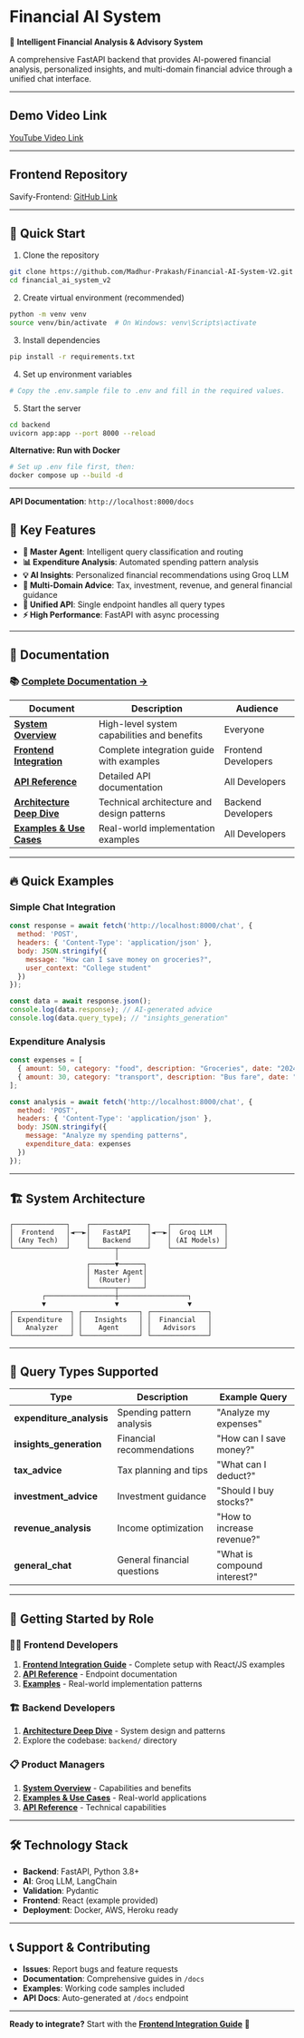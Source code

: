 # Financial AI System

🤖 **Intelligent Financial Analysis & Advisory System**

A comprehensive FastAPI backend that provides AI-powered financial analysis, personalized insights, and multi-domain financial advice through a unified chat interface.

---

## Demo Video Link

[YouTube Video Link](https://youtu.be/TGuGiL23uPU)

---

## Frontend Repository

Savify-Frontend: [GitHub Link](https://github.com/MumbaiHacks-NeoMind/Savify-Website.git)

---

## 🚀 Quick Start

1. Clone the repository
```bash
git clone https://github.com/Madhur-Prakash/Financial-AI-System-V2.git
cd financial_ai_system_v2
```

2. Create virtual environment (recommended)
```bash
python -m venv venv
source venv/bin/activate  # On Windows: venv\Scripts\activate
```

3. Install dependencies
```bash
pip install -r requirements.txt
```

4. Set up environment variables
```bash
# Copy the .env.sample file to .env and fill in the required values.
```

5. Start the server
```bash
cd backend
uvicorn app:app --port 8000 --reload
```

**Alternative: Run with Docker**
```bash
# Set up .env file first, then:
docker compose up --build -d
```
---

**API Documentation**: `http://localhost:8000/docs`

## 🎯 Key Features

- **🤖 Master Agent**: Intelligent query classification and routing
- **📊 Expenditure Analysis**: Automated spending pattern analysis
- **💡 AI Insights**: Personalized financial recommendations using Groq LLM
- **🎯 Multi-Domain Advice**: Tax, investment, revenue, and general financial guidance
- **🔄 Unified API**: Single endpoint handles all query types
- **⚡ High Performance**: FastAPI with async processing

---

## 📖 Documentation

### 📚 **[Complete Documentation →](./docs/README.md)**

| Document | Description | Audience |
|----------|-------------|----------|
| **[System Overview](./docs/system-overview.md)** | High-level system capabilities and benefits | Everyone |
| **[Frontend Integration](./docs/frontend-integration.md)** | Complete integration guide with examples | Frontend Developers |
| **[API Reference](./docs/api-reference.md)** | Detailed API documentation | All Developers |
| **[Architecture Deep Dive](./docs/architecture.md)** | Technical architecture and design patterns | Backend Developers |
| **[Examples & Use Cases](./docs/examples.md)** | Real-world implementation examples | All Developers |

---

## 🔥 Quick Examples

### Simple Chat Integration
```javascript
const response = await fetch('http://localhost:8000/chat', {
  method: 'POST',
  headers: { 'Content-Type': 'application/json' },
  body: JSON.stringify({
    message: "How can I save money on groceries?",
    user_context: "College student"
  })
});

const data = await response.json();
console.log(data.response); // AI-generated advice
console.log(data.query_type); // "insights_generation"
```

### Expenditure Analysis
```javascript
const expenses = [
  { amount: 50, category: "food", description: "Groceries", date: "2024-01-15T10:00:00" },
  { amount: 30, category: "transport", description: "Bus fare", date: "2024-01-15T08:00:00" }
];

const analysis = await fetch('http://localhost:8000/chat', {
  method: 'POST',
  headers: { 'Content-Type': 'application/json' },
  body: JSON.stringify({
    message: "Analyze my spending patterns",
    expenditure_data: expenses
  })
});
```
---

## 🏗️ System Architecture

```
┌─────────────┐    ┌──────────────┐    ┌─────────────┐
│  Frontend   │◄──►│   FastAPI    │◄──►│  Groq LLM   │
│ (Any Tech)  │    │   Backend    │    │ (AI Models) │
└─────────────┘    └──────┬───────┘    └─────────────┘
                          │
                   ┌──────▼──────┐
                   │ Master Agent│
                   │  (Router)   │
                   └──────┬──────┘
        ┌─────────────────┼─────────────────┐
        ▼                 ▼                 ▼
┌──────────────┐ ┌──────────────┐ ┌──────────────┐
│ Expenditure  │ │   Insights   │ │  Financial   │
│   Analyzer   │ │    Agent     │ │   Advisors   │
└──────────────┘ └──────────────┘ └──────────────┘
```
---

## 🎯 Query Types Supported

| Type | Description | Example Query |
|------|-------------|---------------|
| **expenditure_analysis** | Spending pattern analysis | "Analyze my expenses" |
| **insights_generation** | Financial recommendations | "How can I save money?" |
| **tax_advice** | Tax planning and tips | "What can I deduct?" |
| **investment_advice** | Investment guidance | "Should I buy stocks?" |
| **revenue_analysis** | Income optimization | "How to increase revenue?" |
| **general_chat** | General financial questions | "What is compound interest?" |

---

## 🚀 Getting Started by Role

### 👨‍💻 **Frontend Developers**
1. **[Frontend Integration Guide](./docs/frontend-integration.md)** - Complete setup with React/JS examples
2. **[API Reference](./docs/api-reference.md)** - Endpoint documentation
3. **[Examples](./docs/examples.md)** - Real-world implementation patterns

### 🏗️ **Backend Developers** 
1. **[Architecture Deep Dive](./docs/architecture.md)** - System design and patterns
2. Explore the codebase: `backend/` directory

### 📋 **Product Managers**
1. **[System Overview](./docs/system-overview.md)** - Capabilities and benefits
2. **[Examples & Use Cases](./docs/examples.md)** - Real-world applications
3. **[API Reference](./docs/api-reference.md)** - Technical capabilities

---

## 🛠️ Technology Stack

- **Backend**: FastAPI, Python 3.8+
- **AI**: Groq LLM, LangChain
- **Validation**: Pydantic
- **Frontend**: React (example provided)
- **Deployment**: Docker, AWS, Heroku ready

---

## 📞 Support & Contributing

- **Issues**: Report bugs and feature requests
- **Documentation**: Comprehensive guides in `/docs`
- **Examples**: Working code samples included
- **API Docs**: Auto-generated at `/docs` endpoint

---

**Ready to integrate?** Start with the **[Frontend Integration Guide](./docs/frontend-integration.md)** 🚀
